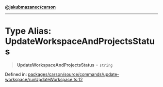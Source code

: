[**@jakubmazanec/carson**](../README.md)

---

# Type Alias: UpdateWorkspaceAndProjectsStatus

> **UpdateWorkspaceAndProjectsStatus** = `string`

Defined in:
[packages/carson/source/commands/update-workspace/runUpdateWorkspace.ts:12](https://github.com/jakubmazanec/tools/blob/dccfe8e5cee218e88ff4db59e4bf460975897c58/packages/carson/source/commands/update-workspace/runUpdateWorkspace.ts#L12)

